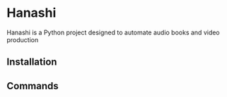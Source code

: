 # Hanashi
Hanashi is a Python project designed to automate audio books and video production

## Installation

## Commands
